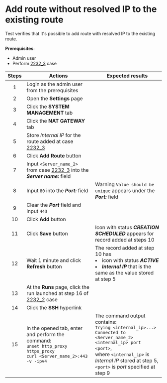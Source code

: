 # Add route without resolved IP to the existing route

Test verifies that it's possible to add route with resolved IP to the existing route.

**Prerequisites**:
- Admin user
- Perform [2232_3](2232_3.md) case

| Steps | Actions | Expected results |
| :---: | --- | --- |
| 1 | Login as the admin user from the prerequisites | |
| 2 | Open the **Settings** page | |
| 3 | Click the **SYSTEM MANAGEMENT** tab | |
| 4 | Click the **NAT GATEWAY** tab | |
| 5 | Store *Internal IP* for the route added at case [2232_3](2232_3.md) | |
| 6 | Click **Add Route** button | |
| 7 | Input `<Server_name_2>` from case [2232_3](2232_3.md) into the ***Server name:*** field |  |
| 8 | Input `80` into the ***Port:*** field | Warning `Value should be unique` appears under the ***Port:*** field |
| 9 | Clear the ***Port*** field and input `443` | |
| 10 | Click **Add** button | |
| 11 | Click **Save** button | Icon with status ***CREATION SCHEDULED*** appears for record added at steps 10 |
| 12 | Wait 1 minute and click **Refresh** button | The record added at step 10 has <li> icon with status ***ACTIVE*** <li> ***Internal IP*** that is the same as the value stored at step 5 |
| 13 | At the **Runs** page, click the run launched at step 16 of [2232_2](2232_2.md) case| |
| 14 | Click the **SSH** hyperlink | |
| 15 | In the opened tab, enter and perform the command: <br>`unset http_proxy https_proxy` <br> `curl <Server_name_2>:443 -v -ipv4` | The command output contains: <br> `Trying <internal_ip>...>` <br> `Connected to <Server_name_2> <internal_ip> port <port>`, <br> where `<internal_ip>` is *Internal IP* stored at step 5, `<port>` is *port* specified at step 9 |
